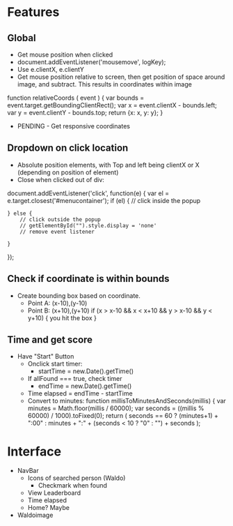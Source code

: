 # Features

## Global

- Get mouse position when clicked
- document.addEventListener('mousemove', logKey);
- Use e.clientX, e.clientY
- Get mouse position relative to screen, then get position of space around image, and subtract. This results in coordinates within image

function relativeCoords ( event ) {
var bounds = event.target.getBoundingClientRect();
var x = event.clientX - bounds.left;
var y = event.clientY - bounds.top;
return {x: x, y: y};
}

- PENDING - Get responsive coordinates

## Dropdown on click location

- Absolute position elements, with Top and left being clientX or X (depending on position of element)
- Close when clicked out of div:

document.addEventListener('click', function(e) {
var el = e.target.closest('#menucontainer');
if (el) {
// click inside the popup

    } else {
        // click outside the popup
        // getElementById("").style.display = 'none'
        // remove event listener

    }

});

## Check if coordinate is within bounds

- Create bounding box based on coordinate.
  - Point A: (x-10),(y-10)
  - Point B: (x+10),(y+10)
    if (x > x-10 && x < x+10 && y > x-10 && y < y+10) {
    you hit the box
    }

## Time and get score

- Have "Start" Button
  - Onclick start timer:
    - startTime = new.Date().getTime()
  - If allFound === true, check timer
    - endTime = new.Date().getTime()
  - Time elapsed = endTime - startTime
  - Convert to minutes:
    function millisToMinutesAndSeconds(millis) {
    var minutes = Math.floor(millis / 60000);
    var seconds = ((millis % 60000) / 1000).toFixed(0);
    return (
    seconds == 60 ?
    (minutes+1) + ":00" :
    minutes + ":" + (seconds < 10 ? "0" : "") + seconds
    );

# Interface

- NavBar
  - Icons of searched person (Waldo)
    - Checkmark when found
  - View Leaderboard
  - Time elapsed
  - Home? Maybe
- Waldoimage
